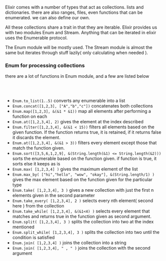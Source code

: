 

Elixir comes with a number of types that act as collections. lists and dictionaries. there are also ranges, files, even functions that can be enumerated. we can also define our own.

All these collections share a trait in that they are iterable. Elixir provides us with two modules Enum and Stream. Anything that can be iterated in elixir uses the Enumerable protocol.

The Enum module will be mostly used. The Stream module is almost the same but iterates through stuff lazily( only calculating when needed ).


<h3>Enum for processing collections</h3>
there are a lot of functions in Enum module, and a few are listed below

<br><br>
<ul>
  <li><code>Enum.to_list(1..5)</code> converts any enumerable into a list</li>

  <li><code>Enum.concat([1,2,3], ["A","b","c"])</code> concatenates both collections</li>

  <li><code>Enum.map([1,2,3], &(&1 * &1))</code> map all elements after performing a function on each</li>

  <li><code>Enum.at([1,2,3,4], 2)</code> gives the element at the index described</li>

  <li><code>Enum.filter([1,2,3,4], &(&1 < 15))</code> filters all elements based on the given function. If the function returns true, it is retained, if it returns false it discards the element.</li>

  <li><code>Enum.at([1,2,3,4], &(&1 > 3))</code> filters every element except those that match the function given.</li>

  <li><code>Enum.sort([3,5,6,1,2,9], &(String.length(&1) <= String.length(&2)))</code> sorts the enumerable based on the function given. if function is true, it sorts else it keeps as is</li>

  <li><code>Enum.max( [1,2,3,4] )</code> gives the maximum element of the list</li>

  <li><code>Enum.max_by( ["hi","hello", "wow", "okay"], &(String.length/1) )</code> gives the max element based on the function given for the particular type</li>

  <li><code>Enum.take( [1,2,3,4], 3 )</code> gives a new collection with just the first n elements given in the second parameter</li>

  <li><code>Enum.take_every( [1,2,3,4], 2 )</code> selects every nth element( second here ) from the collection</li>

  <li><code>Enum.take_while( [1,2,3,4], &(&1<4) )</code> selects every element that matches and returns true in the function given as second argument.</li>

  <li><code>Enum.split( [1,2,3,4], 3 )</code> splits the collection into two at the index mentioned</li>

  <li><code>Enum.split_while( [1,2,3,4], 3 )</code> splits the collection into two until the condition is satisfied</li>

  <li><code>Enum.join( [1,2,3,4] )</code> joins the collection into a string </li>

  <li><code>Enum.join( [1,2,3,4], " , " )</code> joins the collection with the second argument</li>

</ul>
